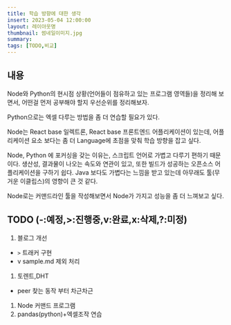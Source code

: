 ```yaml
---
title: 학습 방향에 대한 생각
insert: 2023-05-04 12:00:00
layout: 레이아웃명
thumbnail: 썸네일이미지.jpg
summary: 
tags: [TODO,비교]
---
```


## 내용
Node와 Python의 현시점 상황(언어들이 점유하고 있는 프로그램 영역들)을 정리해 보면서, 어떤걸 먼저 공부해야 할지 우선순위를 정리해보자.

Python으로는 엑셀 다루는 방법을 좀 더 연습할 필요가 있다.

Node는 React base 일렉트론, React base 프론트엔드 어플리케이션이 있는데, 어플리케이션 요소 보다는 좀 더 Language에 초점을 맞춰 학습 방향을 잡고 싶다.

Node, Python 에 포커싱을 갖는 이유는, 스크립트 언어로 가볍고 다루기 편하기 때문이다. 생산성, 결과물이 나오는 속도와 연관이 있고, 또한 빌드가 성공하는 오픈소스 어플리케이션을 구하기 쉽다. Java 보다도 가볍다는 느낌을 받고 있는데 아무래도 툴(무거운 이클립스)의 영향이 큰 것 같다. 

Node로는 커맨드라인 툴을 작성해보면서 Node가 가지고 성능을 좀 더 느껴보고 싶다.

## TODO (-:예정,>:진행중,v:완료,x:삭제,?:미정)
1. 블로그 개선
- ```>``` 트래커 구현
- v sample.md 제외 처리
1. 토렌트,DHT 
- peer 찾는 동작 부터 차근차근
1. Node 커맨드 프로그램
1. pandas(python)+엑셀조작 연습